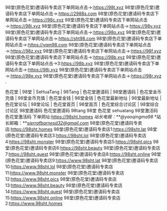 
98堂(原色花堂)邀请码专卖店下单网站点击→:https://98t.xyz
98堂(原色花堂)邀请码专卖店下单网站点击→:https://2988s.com
98堂(原色花堂)邀请码专卖店下单网站点击→:https://98c.xyz
98堂(原色花堂)邀请码专卖店下单网站点击→:https://98i.xyz
98堂(原色花堂)邀请码专卖店下单网站点击→:https://98v.xyz
98堂(原色花堂)邀请码专卖店下单网站点击→:https://98o.xyz
98堂(原色花堂)邀请码专卖店下单网站点击→:https://sht98.com
98堂(原色花堂)邀请码专卖店下单网站点击→:https://yqm98.com
98堂(原色花堂)邀请码专卖店下单网站点击→:https://98z.xyz
98堂(原色花堂)邀请码专卖店下单网站点击→:https://98f.xyz
98堂(原色花堂)邀请码专卖店下单网站点击→:https://98b.xyz
98堂(原色花堂)邀请码专卖店下单网站点击→3:https://98b.xyz
98堂(原色花堂)邀请码专卖店下单网站点击→:https://98j.xyz
98堂(原色花堂)邀请码专卖店下单网站点击→:https://98e.xyz
98堂(原色花堂)邀请码专卖店下单网站点击→:https://98r.xyz
.

色花堂 | 98堂 | SeHuaTang | 98Tang | 色花堂邀请码 | 98堂邀请码 | 色花堂金币充值 | 98堂金币充值 | 色花堂金钱 | 98堂金钱 | 色花堂最新地址 | 98堂最新地址 | 色花堂论坛 | 98堂论坛 | 色花堂首页 | 98堂首页 | 色花堂综合讨论区 | 98堂综合讨论区
98堂邀请码 色花堂邀请码 98tang 98堂 色花堂 sehuatang 98堂激活码 色花堂激活码 下单网址:https://98sht.homes
*站长电报：**@yaoqingma98*
*站长邮箱：***sierrafbarnesd32@gmail.com*
98堂(原色花堂)邀请码专卖店:https://98sht.homes
98堂(原色花堂)邀请码专卖店1:https://98sht.lat
98堂(原色花堂)邀请码专卖店3:https://98sht.lol
98堂(原色花堂)邀请码专卖店4:https://98sht.monster
98堂(原色花堂)邀请码专卖店5:https://98sht.pics
98堂(原色花堂)邀请码专卖店6:https://98sht.beauty
98堂(原色花堂)邀请码专卖店7:https://98sht.quest
98堂(原色花堂)邀请码专卖店8:https://98sht.online
98堂(原色花堂)邀请码专卖店9:https://www.98sht.lat
98堂(原色花堂)邀请码专卖店10:https://www.98sht.lol
98堂(原色花堂)邀请码专卖店11:https://www.98sht.monster
98堂(原色花堂)邀请码专卖店12:https://www.98sht.pics
98堂(原色花堂)邀请码专卖店13:https://www.98sht.beauty
98堂(原色花堂)邀请码专卖店14:https://www.98sht.quest
98堂(原色花堂)邀请码专卖店15:https://www.98sht.online
98堂(原色花堂)邀请码专卖店2:https://www.98sht.homes
